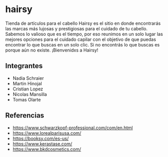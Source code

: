 # hairsy
Tienda de artículos para el cabello
Hairsy es el sitio en donde encontrarás las marcas más lujosas y prestigiosas para el cuidado de tu cabello.
Sabemos lo valioso que es el tiempo, por eso reunimos en un solo lugar las mejores opciones para el cuidado capilar con el objetivo de que puedas encontrar lo que buscas en un solo clic.
Si no encontrás lo que buscas es porque aún no existe.
¡Bienvenidxs a Hairsy!

## Integrantes
- Nadia Schraier
- Martin Hinojal
- Cristian Lopez
- Nicolas Mansilla
- Tomas Olarte

## Referencias
- https://www.schwarzkopf-professional.com/com/en.html
- https://www.lorealparisusa.com/
- https://booksy.com/es-us/
- https://www.kerastase.com/
- https://www.bkdcosmetics.com/

